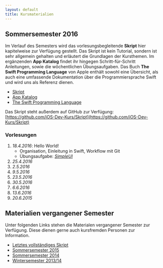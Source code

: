 ```yaml
---
layout: default
title: Kursmaterialien
---
```


## Sommersemester 2016

Im Verlauf des Semesters wird das vorlesungsbegleitende **Skript** hier kapitelweise zur Verfügung gestellt. Das Skript ist kein Tutorial, sondern ist sehr allgemein gehalten und erläutert die Grundlagen der Kursthemen. Im ergänzenden **App Katalog** findet ihr hingegen Schritt-für-Schritt Anleitungen, sowie die wöchentlichen Übungsaufgaben. Das Buch **The Swift Programming Language** von Apple enthält sowohl eine Übersicht, als auch eine umfassende Dokumentation über die Programmiersprache Swift und wird uns als Referenz dienen.

- [Skript](https://github.com/iOS-Dev-Kurs/Skript/blob/master/dist/ios_dev_kurs_skript.pdf)
- [App Katalog](https://github.com/iOS-Dev-Kurs/Skript/blob/master/dist/ios_dev_kurs_app_katalog.pdf)
- [The Swift Programming Language](https://developer.apple.com/library/ios/documentation/Swift/Conceptual/Swift_Programming_Language/)

Das Skript steht außerdem auf GitHub zur Verfügung: [https://github.com/iOS-Dev-Kurs/Skript](https://github.com/iOS-Dev-Kurs/Skript)

### Vorlesungen

1. *18.4.2016*: Hello World!
	- Organisation, Einleitung in Swift, Workflow mit Git
	- Übungsaufgabe: [_SimpleUI_](https://github.com/iOS-Dev-Kurs/SimpleUI)
2. *25.4.2016*
3. *2.5.2016*
4. *9.5.2016*
5. *23.5.2016*
6. *30.5.2016*
7. *6.6.2016*
8. *13.6.2016*
9. *20.6.2015*

## Materialien vergangener Semester

Unter folgenden Links stehen die Materialen vergangener Semester zur Verfügung. Diese dienen gerne auch kursfremden Personen zur Information.

- [Letztes vollständiges Skript](https://github.com/iOS-Dev-Kurs/Skript/tree/public/dist)
- [Sommersemester 2015](https://github.com/iOS-Dev-Kurs/Skript/v3/public/dist)
- [Sommersemester 2014](https://github.com/iOS-Dev-Kurs/Skript/v2/public/dist)
- [Wintersemester 2013/14](https://github.com/iOS-Dev-Kurs/Skript/tree/pre-v2/dist/public)
